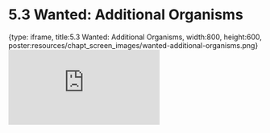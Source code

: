 # 5.3 Wanted: Additional Organisms
 
{type: iframe, title:5.3 Wanted: Additional Organisms, width:800, height:600, poster:resources/chapt_screen_images/wanted-additional-organisms.png}
![](https://science.c-moor.org/module-model-org-db/no_toc/wanted-additional-organisms.html)
 

 

